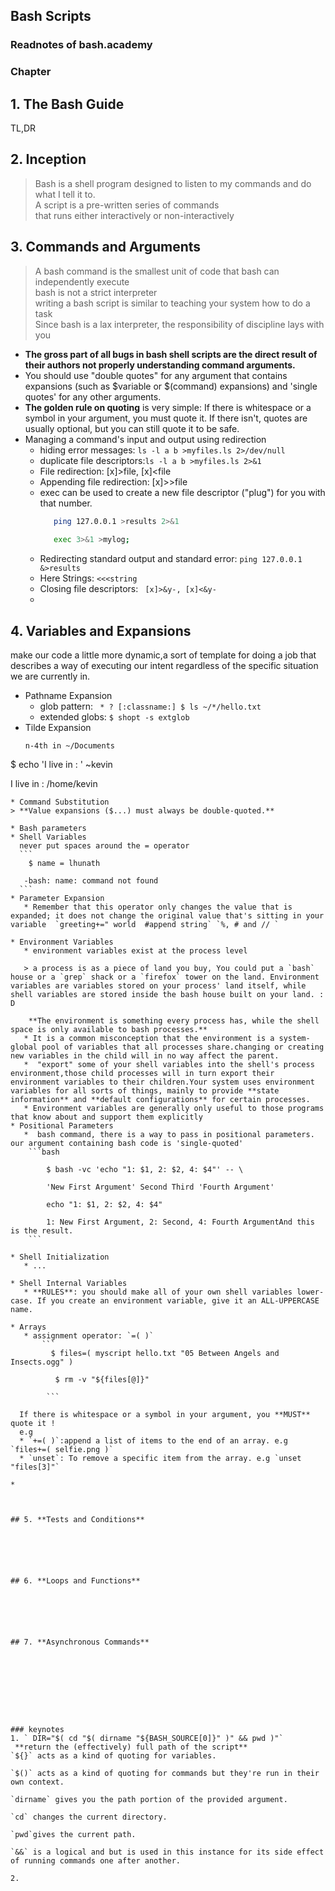 ## Bash Scripts

### Readnotes of bash.academy
### Chapter
## 1. **The Bash Guide**  
 TL,DR 
## 2. **Inception**  
  > Bash is a shell program designed to listen to my commands and do what I tell it to.  
    A script is a pre-written series of commands  
    that runs either interactively or non-interactively
    

## 3. **Commands and Arguments** 
  > A bash command is the smallest unit of code that bash can independently execute    
    bash is not a strict interpreter  
    writing a bash script is similar to teaching your system how to do a task  
    Since bash is a lax interpreter, the responsibility of discipline lays with you  
    
  * **The gross part of all bugs in bash shell scripts are the direct result of their authors not properly understanding command arguments.**
  * You should use "double quotes" for any argument that contains expansions (such as \$variable or $(command) expansions) and 'single quotes' for any other arguments.
  * **The golden rule on quoting** is very simple:
If there is whitespace or a symbol in your argument, you must quote it.
If there isn't, quotes are usually optional, but you can still quote it to be safe.
  * Managing a command's input and output using redirection
    * hiding error messages: `ls -l a b >myfiles.ls 2>/dev/null`
    * duplicate file descriptors:`ls -l a b >myfiles.ls 2>&1`
    * File redirection: [x]>file, [x]<file
    * Appending file redirection: [x]>>file
    * exec can be used to create a new file descriptor ("plug") for you with that number.  
      ``` bash
         ping 127.0.0.1 >results 2>&1 
         
         exec 3>&1 >mylog; 
      ```
    * Redirecting standard output and standard error: `ping 127.0.0.1 &>results`
    * Here Strings: `<<<string`
    * Closing file descriptors: ` [x]>&y-, [x]<&y-`
    *  
    
## 4. **Variables and Expansions**  
  make our code a little more dynamic,a sort of template for doing a job that describes a way of executing our intent regardless of the specific situation we are currently in.
* Pathname Expansion
  * glob pattern: ` * ? [:classname:] $ ls ~/*/hello.txt` 
  * extended globs: `$ shopt -s extglob`
* Tilde Expansion  
  ```
  n-4th in ~/Documents 
  
 $ echo  'I live in : ' ~kevin

 I live in :  /home/kevin
  ```
* Command Substitution
  > **Value expansions ($...) must always be double-quoted.**
 
* Bash parameters  
  * Shell Variables  
    never put spaces around the = operator   
    ```
      $ name = lhunath  

     -bash: name: command not found
    ```
  * Parameter Expansion  
     * Remember that this operator only changes the value that is expanded; it does not change the original value that's sitting in your variable  `greeting+=" world  #append string` `%, # and // `
  
  * Environment Variables
     * environment variables exist at the process level
     
     > a process is as a piece of land you buy, You could put a `bash` house or a `grep` shack or a `firefox` tower on the land. Environment variables are variables stored on your process' land itself, while shell variables are stored inside the bash house built on your land. : D

      **The environment is something every process has, while the shell space is only available to bash processes.** 
     * It is a common misconception that the environment is a system-global pool of variables that all processes share.changing or creating new variables in the child will in no way affect the parent.
     *  "export" some of your shell variables into the shell's process environment,those child processes will in turn export their environment variables to their children.Your system uses environment variables for all sorts of things, mainly to provide **state information** and **default configurations** for certain processes.
     * Environment variables are generally only useful to those programs that know about and support them explicitly
  * Positional Parameters 
     *  bash command, there is a way to pass in positional parameters. our argument containing bash code is 'single-quoted'   
      ```bash
      
          $ bash -vc 'echo "1: $1, 2: $2, 4: $4"' -- \
     
          'New First Argument' Second Third 'Fourth Argument'
    
          echo "1: $1, 2: $2, 4: $4"
          
          1: New First Argument, 2: Second, 4: Fourth ArgumentAnd this is the result.
      ```
  
  * Shell Initialization  
     * ...
  
  * Shell Internal Variables
     * **RULES**: you should make all of your own shell variables lower-case. If you create an environment variable, give it an ALL-UPPERCASE name.
  
* Arrays
     * assignment operator: `=( )`  
         ```
           $ files=( myscript hello.txt "05 Between Angels and Insects.ogg" )
        
            $ rm -v "${files[@]}"
        
          ```
        
    If there is whitespace or a symbol in your argument, you **MUST** quote it !  
    e.g 
    * `+=( )`:append a list of items to the end of an array. e.g `files+=( selfie.png )`
    * `unset`: To remove a specific item from the array. e.g `unset "files[3]"`

* 
  

  
## 5. **Tests and Conditions**  





  
## 6. **Loops and Functions**  





  
## 7. **Asynchronous Commands**   









### keynotes
1. ` DIR="$( cd "$( dirname "${BASH_SOURCE[0]}" )" && pwd )"`   
   **return the (effectively) full path of the script**  
  `${}` acts as a kind of quoting for variables.

  `$()` acts as a kind of quoting for commands but they're run in their own context.
  
  `dirname` gives you the path portion of the provided argument.
  
  `cd` changes the current directory.
  
  `pwd`gives the current path.

  `&&` is a logical and but is used in this instance for its side effect of running commands one after another.  
   
2. 